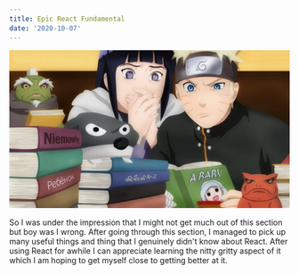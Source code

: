 ```yaml
---
title: Epic React Fundamental
date: '2020-10-07'
---
```


![study](./study.jpg)

So I was under the impression that I might not get much out of this section but boy was I wrong. After going through this section, I managed to pick up many useful things and thing that I genuinely didn't know about React. After using React for awhile I can appreciate learning the nitty gritty aspect of it which I am hoping to get myself close to getting better at it.
